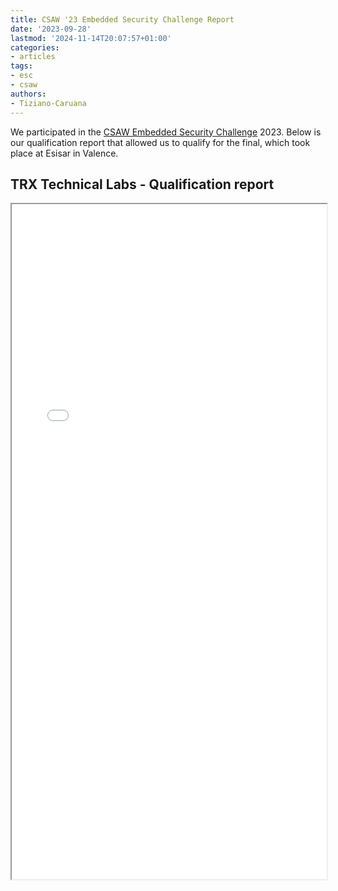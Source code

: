 ```yaml
---
title: CSAW '23 Embedded Security Challenge Report
date: '2023-09-28'
lastmod: '2024-11-14T20:07:57+01:00'
categories:
- articles
tags:
- esc
- csaw
authors:
- Tiziano-Caruana
---
```


<style>
    .responsive-wrap iframe { max-width: 100%;}
</style>

We participated in the [CSAW Embedded Security Challenge](https://www.csaw.io/esc) 2023. Below is our qualification report that allowed us to qualify for the final, which took place at Esisar in Valence.

## TRX Technical Labs - Qualification report

<div class="responsive-wrap">
    <iframe src="{{ site-url }}/assets/csaw23/CSAW_quals_paper_2023.pdf" width="100%" height="1080"></iframe>
</div>
